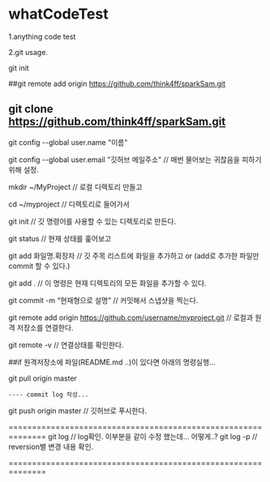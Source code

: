 # whatCodeTest
1.anything code test

2.git usage.


 git init

 ##git remote add origin https://github.com/think4ff/sparkSam.git
 
 git clone https://github.com/think4ff/sparkSam.git
------------------------------------------------------------------------------
git config --global user.name "이름"

git config --global user.email "깃허브 메일주소" // 매번 물어보는 귀찮음을 피하기 위해 설정.

mkdir ~/MyProject   // 로컬 디렉토리 만들고

cd ~/myproject      // 디렉토리로 들어가서

git init            // 깃 명령어를 사용할 수 있는 디렉토리로 만든다.

git status          // 현재 상태를 훑어보고

git add 화일명.확장자  // 깃 주목 리스트에 화일을 추가하고 or (add로 추가한 파일만 commit 할 수 있다.)

git add .                    // 이 명령은 현재 디렉토리의 모든 화일을 추가할 수 있다.

git commit -m “현재형으로 설명” // 커밋해서 스냅샷을 찍는다.



git remote add origin https://github.com/username/myproject.git // 로컬과 원격 저장소를 연결한다.

git remote -v // 연결상태를 확인한다.

##if 원격저장소에 파일(README.md ..)이 있다면 아래의 명령실행...

git pull origin master

	---- commit log 작성...
git push origin master // 깃허브로 푸시한다.


==============================================================
git log    		// log확인. 이부분을 같이 수정 했는데... 어떻게..?
git log -p 		// reversion별 변경 내용 확인.

==============================================================
